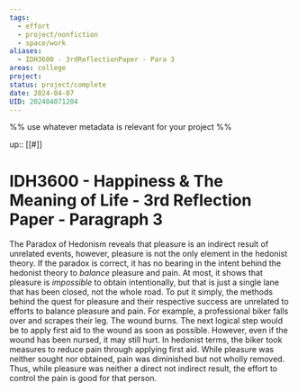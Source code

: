 ```yaml
---
tags:
  - effort
  - project/nonfiction
  - space/work
aliases:
  - IDH3600 - 3rdReflectionPaper - Para 3
areas: college
project: 
status: project/complete
date: 2024-04-07
UID: 202404071204
---
```


%%
use whatever metadata is relevant for your project
%%

up:: [[#]]

# IDH3600 - Happiness & The Meaning of Life - 3rd Reflection Paper - Paragraph 3

The Paradox of Hedonism reveals that pleasure is an indirect result of unrelated events, however, pleasure is not the only element in the hedonist theory. If the paradox is correct, it has no bearing in the intent behind the hedonist theory to *balance* pleasure and pain. At most, it shows that pleasure is *impossible* to obtain intentionally, but that is just a single lane that has been closed, not the whole road. To put it simply, the methods behind the quest for pleasure and their respective success are unrelated to efforts to balance pleasure and pain. For example, a professional biker falls over and scrapes their leg. The wound burns. The next logical step would be to apply first aid to the wound as soon as possible. However, even if the wound has been nursed, it may still hurt. In hedonist terms, the biker took measures to reduce pain through applying first aid. While pleasure was neither sought nor obtained, pain was diminished but not wholly removed. Thus, while pleasure was neither a direct not indirect result, the effort to control the pain is good for that person.